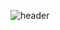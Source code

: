 
![header](https://capsule-render.vercel.app/api?type=waving&color=gradient&height=210&section=header&text=jeongdohye%20&fontSize=60)

